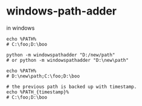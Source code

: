 # windows-path-adder

in windows
```shell
echo %PATH%
# C:\foo;D:\boo

python -m windowspathadder "D:/new/path"
# or python -m windowspathadder "D:\new\path"

echo %PATH%
# D:\new\path;C:\foo;D:\boo

# the previous path is backed up with timestamp.
echo %PATH_{timestamp}%
# C:\foo;D:\boo
```